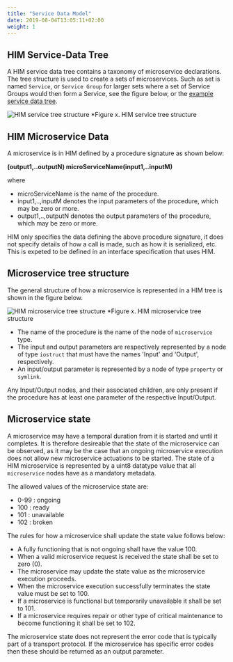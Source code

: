 ```yaml
---
title: "Service Data Model"
date: 2019-08-04T13:05:11+02:00
weight: 1
---
```


## HIM Service-Data Tree
A HIM service data tree contains a taxonomy of microservice declarations.
The tree structure is used to create a sets of microservices.
Such as set is named `Service`, or `Service Group` for larger sets where a set of Service Groups would then form a Service,
see the figure below, or the [example service data tree](https://github.com/COVESA/hierarchical_information_model/blob/master/examples/HIM_Service.v1.0.0.him).

![HIM service tree structure](/hierarchical_information_model/images/service_tree_structure.png?width=50pc)
*Figure x. HIM service tree structure

## HIM Microservice Data
A microservice is in HIM defined by a procedure signature as shown below:

**(output1,..outputN) microServiceName(input1,..inputM)**

where
- microServiceName is the name of the procedure.
- input1,..,inputM denotes the input parameters of the procedure, which may be zero or more.
- output1,..,outputN denotes the output parameters of the procedure, which may be zero or more.

HIM only specifies the data defining the above procedure signature, it does not specify details of how a call is made, such as how it is serialized, etc.
This is expeted to be defined in an interface specification that uses HIM.

## Microservice tree structure

The general structure of how a microservice is represented in a HIM tree is shown in the figure below.

![HIM microservice tree structure](/hierarchical_information_model/images/microservice_tree_structure.png?width=50pc)
*Figure x. HIM microservice tree structure

- The name of the procedure is the name of the node of `microservice` type.
- The input and output parameters are respectively represented by a  node of type `iostruct` that must have the names 'Input' and 'Output', respectively.
- An input/output parameter is represented by a node of type `property` or `symlink`.

Any Input/Output nodes, and their associated children, are only present if the procedure has at least one parameter of the respective Input/Output.

## Microservice state

A microservice may have a temporal duration from it is started and until it completes.
It is therefore desireable that the state of the microservice can be observed,
as it may be the case that an ongoing microservice execution does not allow new microservice actuations to be started.
The state of a HIM microservice is represented by a uint8 datatype value that all `microservice` nodes have as a mandatory metadata.

The allowed values of the microservice state are:
- 0-99 : ongoing
- 100 : ready
- 101 : unavailable
- 102 : broken

The rules for how a microservice shall update the state value follows below:

- A fully functioning that is not ongoing shall have the value 100.
- When a valid microservice request is received the state shall be set to zero (0).
- The microservice may update the state value as the microservice execution proceeds.
- When the microservice execution successfully terminates the state value must be set to 100.
- If a microservice is functional but temporarily unavailable it shall be set to 101.
- If a microservice requires repair or other type of critical maintenance to become functioning it shall be set to 102.

The microservice state does not represent the error code that is typically part of a transport protocol.
If the microservice has specific error codes then these should be returned as an output parameter.
